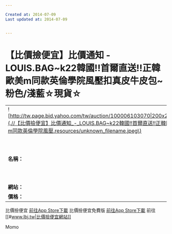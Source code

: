 ```yaml
---

Created at: 2014-07-09
Last updated at: 2014-07-09


---
```


# 【比價撿便宜】比價通知 - LOUIS.BAG~k22韓國!!首爾直送!!正韓歐美m同款英倫學院風壓扣真皮牛皮包~粉色/淺藍☆現貨☆


|     |     |
| --- | --- |
| ![http://tw.page.bid.yahoo.com/tw/auction/100006103070\|200x200](.//【比價撿便宜】比價通知_-_LOUIS.BAG~k22韓國!!首爾直送!!正韓歐美m同款英倫學院風壓.resources/unknown_filename.jpeg\) |     |
| **名稱：** | [LOUIS.BAG~k22韓國!!首爾直送!!正韓歐美m同款英倫學院風壓扣真皮牛皮包~粉色/淺藍☆現貨☆](http://tw.page.bid.yahoo.com/tw/auction/100006103070) |
| **網站：** | Y!奇摩拍賣 |
| **價格：** | $2280 |

比價撿便宜 [前往App Store下載](https://itunes.apple.com/tw/app/bi-jia-jian-bian-yi/id550860279?l=zh&mt=8)
比價撿便宜免費版 [前往App Store下載](https://itunes.apple.com/tw/app/bi-jia-jian-bian-yi-mian-fei-ban/id582567494?l=zh&mt=8)
前往 [[#www.lbj.tw|比價撿便宜網站]]

Momo

